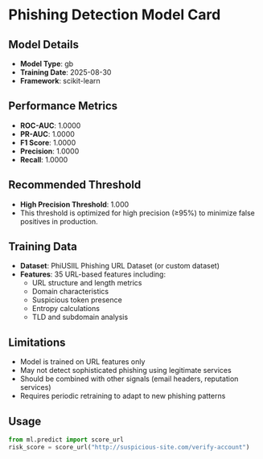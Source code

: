 # Phishing Detection Model Card

## Model Details
- **Model Type**: gb
- **Training Date**: 2025-08-30
- **Framework**: scikit-learn

## Performance Metrics
- **ROC-AUC**: 1.0000
- **PR-AUC**: 1.0000
- **F1 Score**: 1.0000
- **Precision**: 1.0000
- **Recall**: 1.0000

## Recommended Threshold
- **High Precision Threshold**: 1.000
- This threshold is optimized for high precision (≥95%) to minimize false positives in production.

## Training Data
- **Dataset**: PhiUSIIL Phishing URL Dataset (or custom dataset)
- **Features**: 35 URL-based features including:
  - URL structure and length metrics
  - Domain characteristics
  - Suspicious token presence
  - Entropy calculations
  - TLD and subdomain analysis

## Limitations
- Model is trained on URL features only
- May not detect sophisticated phishing using legitimate services
- Should be combined with other signals (email headers, reputation services)
- Requires periodic retraining to adapt to new phishing patterns

## Usage
```python
from ml.predict import score_url
risk_score = score_url("http://suspicious-site.com/verify-account")
```
